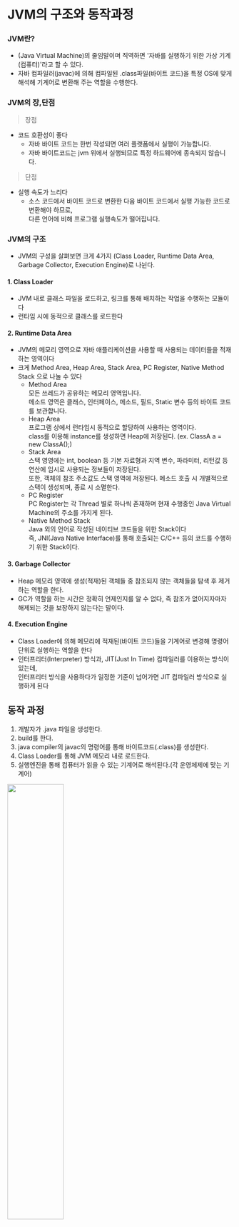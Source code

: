 # JVM의 구조와 동작과정

### JVM란?
- (Java Virtual Machine)의 줄임말이며 직역하면 '자바를 실행하기 위한 가상 기계(컴퓨터)'라고 할 수 있다.
- 자바 컴파일러(javac)에 의해 컴파일된 .class파일(바이트 코드)을 특정 OS에 맞게 해석해 기계어로 변환해 주는 역할을 수행한다.

### JVM의 장,단점
> 장점
- 코드 호환성이 좋다
  - 자바 바이트 코드는 한번 작성되면 여러 플랫폼에서 실행이 가능합니다. 
  - 자바 바이트코드는 jvm 위에서 실행되므로 특정 하드웨어에 종속되지 않습니다.

> 단점
- 실행 속도가 느리다
  - 소스 코드에서 바이트 코드로 변환한 다음 바이트 코드에서 실행 가능한 코드로 변환해야 하므로,<br> 다른 언어에 비해 프로그램 실행속도가 떨어집니다.

### JVM의 구조
- JVM의 구성을 살펴보면 크게 4가지 (Class Loader, Runtime Data Area,  Garbage Collector, Execution Engine)로 나뉜다.

#### 1. Class Loader
- JVM 내로 클래스 파일을 로드하고, 링크를 통해 배치하는 작업을 수행하는 모듈이다
- 런타임 시에 동적으로 클래스를 로드한다
#### 2. Runtime Data Area
- JVM의 메모리 영역으로 자바 애플리케이션을 사용할 때 사용되는 데이터들을 적재하는 영역이다
- 크게 Method Area, Heap Area, Stack Area, PC Register, Native Method Stack 으로 나눌 수 있다
  - Method Area<br> 
    모든 쓰레드가 공유하는 메모리 영역입니다.<br>
    메소드 영역은 클래스, 인터페이스, 메소드, 필드, Static 변수 등의 바이트 코드를 보관합니다.
  - Heap Area<br>
    프로그램 상에서 런타임시 동적으로 할당하여 사용하는 영역이다.<br>
    class를 이용해 instance를 생성하면 Heap에 저장된다. (ex. ClassA a = new ClassA();)
  - Stack Area<br>
    스택 영영에는 int, boolean 등 기본 자료형과 지역 변수, 파라미터, 리턴값 등 연산에 임시로 사용되는 정보들이 저장된다.<br>
    또한, 객체의 참조 주소값도 스택 영역에 저장된다. 메소드 호출 시 개별적으로 스택이 생성되며, 종료 시 소멸한다.
  - PC Register<br>
    PC Register는 각 Thread 별로 하나씩 존재하며 현재 수행중인 Java Virtual Machine의 주소를 가지게 된다.
  - Native Method Stack<br>
    Java 외의 언어로 작성된 네이티브 코드들을 위한 Stack이다<br>
    즉, JNI(Java Native Interface)를 통해 호출되는 C/C++ 등의 코드를 수행하기 위한 Stack이다.
#### 3. Garbage Collector
- Heap 메모리 영역에 생성(적재)된 객체들 중 참조되지 않는 객체들을 탐색 후 제거하는 역할을 한다.
- GC가 역할을 하는 시간은 정확히 언제인지를 알 수 없다, 즉 참조가 없어지자마자 해제되는 것을 보장하지 않는다는 말이다.
#### 4. Execution Engine
- Class Loader에 의해 메모리에 적재된(바이트 코드)들을 기계어로 변경해 명령어 단위로 실행하는 역할을 한다
- 인터프리터(Interpreter) 방식과, JIT(Just In Time) 컴파일러를 이용하는 방식이 있는데,<br> 인터프리터 방식을 사용하다가 일정한 기준이 넘어가면 JIT 컴파일러 방식으로 실행하게 된다


##  동작 과정
1. 개발자가 .java 파일을 생성한다.
2. build를 한다.
3. java compiler의 javac의 명령어를 통해 바이트코드(.class)를 생성한다.
4. Class Loader를 통해 JVM 메모리 내로 로드한다.
5. 실행엔진을 통해 컴퓨터가 읽을 수 있는 기계어로 해석된다.(각 운영체제에 맞는 기계어)
<img width="50%" src="https://user-images.githubusercontent.com/84302546/171850167-0ef770d8-e96e-4d6d-8e0d-c4f9470e807f.png"/>
